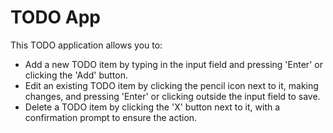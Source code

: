 # TODO App

This TODO application allows you to:

- Add a new TODO item by typing in the input field and pressing 'Enter' or clicking the 'Add' button.
- Edit an existing TODO item by clicking the pencil icon next to it, making changes, and pressing 'Enter' or clicking outside the input field to save.
- Delete a TODO item by clicking the 'X' button next to it, with a confirmation prompt to ensure the action.
